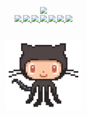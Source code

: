 <div align="center">
  <a href="https://www.qoomon.me">
    <img src="https://capsule-render.vercel.app/api?type=waving&color=gradient&customColorList=6&height=120&section=header&text=qoomon&fontSize=32&animation=fadeIn&fontAlignY=30&desc=%F0%9F%8C%B3%20Go%20for%20it.&descSize=12&descAlignY=46&descAlign=54.5">
  </a>
</div>
<div align="center">
  <!--- show all trophies: https://github-profile-trophy.vercel.app/?username=qoomon&column=-1 --->
  <a href="https://github.com/ryo-ma/github-profile-trophy#readme">
    <picture>
      <source media="(prefers-color-scheme: dark)" 
        srcset="https://github-profile-trophy.vercel.app/?username=qoomon&row=1&column=1&margin-w=24&margin-h=24&no-frame=true&title=MultiLanguage&theme=darkhub">
      <img src="https://github-profile-trophy.vercel.app/?username=qoomon&row=1&column=1&margin-w=24&margin-h=24&no-frame=true&title=MultiLanguage">
    </picture>
  </a>
  <a href="https://github.com/ryo-ma/github-profile-trophy#readme">
    <picture>
      <source media="(prefers-color-scheme: dark)" 
        srcset="https://github-profile-trophy.vercel.app/?username=qoomon&row=1&column=1&margin-w=24&margin-h=24&no-frame=true&title=Stars&theme=darkhub">
      <img src="https://github-profile-trophy.vercel.app/?username=qoomon&row=1&column=1&margin-w=24&margin-h=24&no-frame=true&title=Stars">
    </picture>
  </a>
  <a href="https://github.com/ryo-ma/github-profile-trophy#readme">
    <picture>
      <source media="(prefers-color-scheme: dark)" 
        srcset="https://github-profile-trophy.vercel.app/?username=qoomon&row=1&column=1&margin-w=24&margin-h=24&no-frame=true&title=Repositories&theme=darkhub">
      <img src="https://github-profile-trophy.vercel.app/?username=qoomon&row=1&column=1&margin-w=24&margin-h=24&no-frame=true&title=Repositories">
    </picture>
  </a>
  <a href="https://github.com/ryo-ma/github-profile-trophy#readme">
    <picture>
      <source media="(prefers-color-scheme: dark)" 
        srcset="https://github-profile-trophy.vercel.app/?username=qoomon&row=1&column=1&margin-w=24&margin-h=24&no-frame=true&title=Issues&theme=darkhub">
      <img src="https://github-profile-trophy.vercel.app/?username=qoomon&row=1&column=1&margin-w=24&margin-h=24&no-frame=true&title=Issues">
    </picture>
  </a>
  <a href="https://github.com/ryo-ma/github-profile-trophy#readme">
    <picture>
      <source media="(prefers-color-scheme: dark)" 
        srcset="https://github-profile-trophy.vercel.app/?username=qoomon&row=1&column=1&margin-w=24&margin-h=24&no-frame=true&title=Commits&theme=darkhub">
      <img src="https://github-profile-trophy.vercel.app/?username=qoomon&row=1&column=1&margin-w=24&margin-h=24&no-frame=true&title=Commits">
    </picture>
  </a>
  <a href="https://github.com/ryo-ma/github-profile-trophy#readme">
    <picture>
      <source media="(prefers-color-scheme: dark)" 
        srcset="https://github-profile-trophy.vercel.app/?username=qoomon&row=1&column=1&margin-w=24&margin-h=24&no-frame=true&title=Followers&theme=darkhub">
      <img src="https://github-profile-trophy.vercel.app/?username=qoomon&row=1&column=1&margin-w=24&margin-h=24&no-frame=true&title=Followers">
    </picture>
  </a>
  <a href="https://github.com/ryo-ma/github-profile-trophy#readme">
    <picture>
      <source media="(prefers-color-scheme: dark)" 
        srcset="https://github-profile-trophy.vercel.app/?username=qoomon&row=1&column=1&margin-w=24&margin-h=24&no-frame=true&title=PullRequest&theme=darkhub">
      <img src="https://github-profile-trophy.vercel.app/?username=qoomon&row=1&column=1&margin-w=24&margin-h=24&no-frame=true&title=PullRequest">
    </picture>
  </a>
</div>

# 
<div align="center">
  <a href="https://www.qoomon.me">
    <img height="165" src="octocat.gif">
  </a>
</div> 
